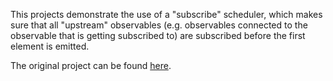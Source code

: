 This projects demonstrate the use of a "subscribe" scheduler, 
which makes sure that all "upstream" observables 
(e.g. observables connected to the observable that is getting
 subscribed to) are subscribed before the first element is emitted.
 
The original project can be found [here](https://github.com/ReactiveX/RxPY).
